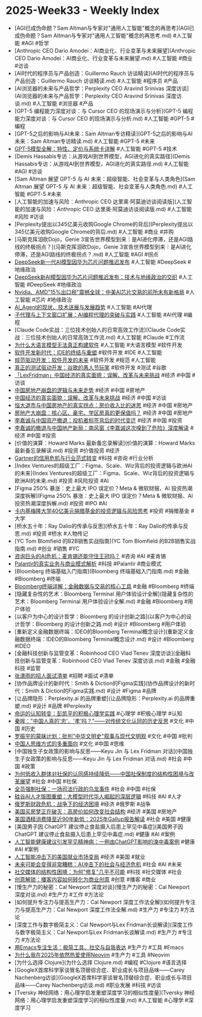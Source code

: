 # 2025-Week33 - Weekly Index

- [AGI已成伪命题？Sam Altman与专家对"通用人工智能"概念的再思考](AGI已成伪命题？Sam Altman与专家对"通用人工智能"概念的再思考.md) #人工智能 #AGI #哲学
- [Anthropic CEO Dario Amodei：AI商业化、行业变革与未来展望](Anthropic CEO Dario Amodei：AI商业化、行业变革与未来展望.md) #人工智能 #商业 #访谈
- [AI时代的程序员与产品创造：Guillermo Rauch 访谈精读](AI时代的程序员与产品创造：Guillermo Rauch 访谈精读.md) #人工智能 #程序员 #产品
- [AI浏览器的未来与产品哲学：Perplexity CEO Aravind Srinivas 深度访谈](AI浏览器的未来与产品哲学：Perplexity CEO Aravind Srinivas 深度访谈.md) #人工智能 #浏览器 #产品
- [GPT-5 编程能力深度对谈：与 Cursor CEO 的现场演示与分析](GPT-5 编程能力深度对谈：与 Cursor CEO 的现场演示与分析.md) #人工智能 #GPT-5 #编程
- [GPT-5之后的影响与AI未来：Sam Altman专访精读](GPT-5之后的影响与AI未来：Sam Altman专访精读.md) #人工智能 #GPT-5 #未来
- [GPT-5模型全解：特性、定价与系统卡详解](GPT-5模型全解：特性、定价与系统卡详解.md) #人工智能 #GPT-5 #技术
- [Demis Hassabis专访：从游戏AI到世界模型，AGI进化的真实路径](Demis Hassabis专访：从游戏AI到世界模型，AGI进化的真实路径.md) #人工智能 #AGI #访谈
- [Sam Altman 展望 GPT-5 与 AI 未来：超级智能、社会变革与人类角色](Sam Altman 展望 GPT-5 与 AI 未来：超级智能、社会变革与人类角色.md) #人工智能 #GPT-5 #未来
- [人工智能的加速与风险：Anthropic CEO 达里奥·阿莫迪访谈阅读版](人工智能的加速与风险：Anthropic CEO 达里奥·阿莫迪访谈阅读版.md) #人工智能 #风险 #访谈
- [Perplexity提出以345亿美元收购Google Chrome的背后](Perplexity提出以345亿美元收购Google Chrome的背后.md) #人工智能 #商业 #并购
- [马斯克挥泪砍Dojo，Genie 3宣告世界模型到来｜是AI进化停滞，还是AGI路线的终极拐点？](马斯克挥泪砍Dojo，Genie 3宣告世界模型到来｜是AI进化停滞，还是AGI路线的终极拐点？.md) #人工智能 #AGI #拐点
- [DeepSeek新一代AI模型因华为芯片问题推迟发布](DeepSeek新一代AI模型因华为芯片问题推迟发布.md) #人工智能 #DeepSeek #地缘政治
- [DeepSeek新AI模型因华为芯片问题推迟发布：技术与地缘政治的交织](DeepSeek新AI模型因华为芯片问题推迟发布：技术与地缘政治的交织.md) #人工智能 #DeepSeek #地缘政治
- [Nvidia、AMD"15%出口税"震撼全球：中美AI芯片交易的前所未有新格局](Nvidia、AMD"15%出口税"震撼全球：中美AI芯片交易的前所未有新格局.md) #人工智能 #芯片 #地缘政治
- [AI_Agent的现状、技术进展与发展趋势](AI_Agent的现状、技术进展与发展趋势.md) #人工智能 #AI代理
- [子代理与上下文窗口扩展：AI编程代理的突破与实践](子代理与上下文窗口扩展：AI编程代理的突破与实践.md) #人工智能 #AI代理 #编程
- [Claude Code实战：三位技术创始人的日常高效工作流](Claude Code实战：三位技术创始人的日常高效工作流.md) #人工智能 #Claude #工作流
- [为什么大语言模型无法真正构建软件](为什么大语言模型无法真正构建软件.md) #人工智能 #大语言模型 #软件开发
- [软件开发新时代：IDE的终结与重塑](软件开发新时代：IDE的终结与重塑.md) #软件开发 #IDE #人工智能
- [规范驱动开发：软件开发的未来](规范驱动开发：软件开发的未来.md) #软件开发 #规范 #人工智能
- [真正的测试驱动开发：谷歌的愚人节玩笑](真正的测试驱动开发：谷歌的愚人节玩笑.md) #软件开发 #测试 #谷歌
- [「LexFridman」中国经济的真实面貌：误解、改革与未来挑战](「LexFridman」中国经济的真实面貌：误解、改革与未来挑战.md) #经济 #中国 #访谈
- [中国房地产崩盘的逻辑与未来走势](中国房地产崩盘的逻辑与未来走势.md) #经济 #中国 #房地产
- [中国经济的真实面貌：误解、改革与未来挑战](中国经济的真实面貌：误解、改革与未来挑战.md) #经济 #中国 #访谈
- [恒大退市与中国房地产的真实拐点：房价收入比的迷思](恒大退市与中国房地产的真实拐点：房价收入比的迷思.md) #经济 #中国 #房地产
- [房地产大崩盘：核心区、豪宅、学区房真的更保值吗？](房地产大崩盘：核心区、豪宅、学区房真的更保值吗？.md) #经济 #中国 #房地产
- [李嘉诚与中国资产撤退：投机者标签背后的时代变迁](李嘉诚与中国资产撤退：投机者标签背后的时代变迁.md) #经济 #中国 #投资
- [李嘉诚的撤退与中国地产新局：南风窗《李嘉诚这次嗅到了危险》深度解读](李嘉诚的撤退与中国地产新局：南风窗《李嘉诚这次嗅到了危险》深度解读.md) #经济 #中国 #投资
- [价值的演算：Howard Marks 最新备忘录解读](价值的演算：Howard Marks 最新备忘录解读.md) #投资 #价值投资 #经济
- [Gartner的信用危机与行业范式转变](Gartner的信用危机与行业范式转变.md) #科技 #咨询 #行业分析
- [Index Ventures的超级工厂：Figma、Scale、Wiz背后的投资逻辑与欧洲AI的未来](Index Ventures的超级工厂：Figma、Scale、Wiz背后的投资逻辑与欧洲AI的未来.md) #投资 #风险投资 #AI
- [Figma 250% 暴涨：史上最大 IPO 误定价？Meta & 微软财报、AI 投资热潮深度拆解](Figma 250% 暴涨：史上最大 IPO 误定价？Meta & 微软财报、AI 投资热潮深度拆解.md) #投资 #IPO #AI
- [卡内基梅隆大学40亿美元捐赠基金的投资逻辑与风险思考](卡内基梅隆大学40亿美元捐赠基金的投资逻辑与风险思考.md) #投资 #捐赠基金 #大学
- [桥水五十年：Ray Dalio的传承与反思](桥水五十年：Ray Dalio的传承与反思.md) #投资 #桥水 #人物传记
- [YC Tom Blomfield 的B2B销售实战指南](YC Tom Blomfield 的B2B销售实战指南.md) #创业 #销售 #YC
- [咨询巨头的AI危机：麦肯锡还能守住王冠吗？](咨询巨头的AI危机：麦肯锡还能守住王冠吗？.md) #咨询 #AI #麦肯锡
- [Palantir的真实业务与商业模式解析](Palantir的真实业务与商业模式解析.md) #科技 #Palantir #商业模式
- [Bloomberg 终端基础入门指南](Bloomberg 终端基础入门指南.md) #金融 #Bloomberg #终端
- [Bloomberg终端详解：金融数据与交易的核心工具](Bloomberg终端详解：金融数据与交易的核心工具.md) #金融 #Bloomberg #终端
- [隐藏复杂性的艺术：Bloomberg Terminal 用户体验设计全解](隐藏复杂性的艺术：Bloomberg Terminal 用户体验设计全解.md) #金融 #Bloomberg #用户体验
- [以客户为中心的设计哲学：Bloomberg 的设计创新之路](以客户为中心的设计哲学：Bloomberg 的设计创新之路.md) #设计 #Bloomberg #用户体验
- [重新定义金融数据终端：IDEO的Bloomberg Terminal概念设计](重新定义金融数据终端：IDEO的Bloomberg Terminal概念设计.md) #设计 #Bloomberg #IDEO
- [金融科技创新与监管变革：Robinhood CEO Vlad Tenev 深度访谈](金融科技创新与监管变革：Robinhood CEO Vlad Tenev 深度访谈.md) #金融 #金融科技 #监管
- [张潇雨的招人面试清单](张潇雨的招人面试清单.md) #招聘 #面试 #清单
- [协作品牌设计的新时代：Smith & Diction的Figma实践](协作品牌设计的新时代：Smith & Diction的Figma实践.md) #设计 #Figma #品牌
- [让品牌隐形：Perplexity.ai 的品牌重塑](让品牌隐形：Perplexity.ai 的品牌重塑.md) #设计 #品牌 #Perplexity
- [命运的认知转变：彭凯平的积极心理学实践](命运的认知转变：彭凯平的积极心理学实践.md) #心理学 #积极心理学 #认知
- [秦晖："中国人真的'忠'、'孝'吗？"——对传统文化认同的历史反思](秦晖："中国人真的'忠'、'孝'吗？"——对传统文化认同的历史反思.md) #文化 #中国 #历史
- [罗振宇的蒙昧计划：批判"中华文明史"叙事与现代文明观](罗振宇的蒙昧计划：批判"中华文明史"叙事与现代文明观.md) #文化 #中国 #批判
- [中国人思维方式的多重面向](中国人思维方式的多重面向.md) #文化 #中国 #思维
- [中国独生子女政策的影响与反思——Keyu Jin 与 Lex Fridman 对话](中国独生子女政策的影响与反思——Keyu Jin 与 Lex Fridman 对话.md) #社会 #中国 #政策
- [为何低收入群体对社保的认同感持续降低——中国社保制度的结构性困境与改革展望](为何低收入群体对社保的认同感持续降低——中国社保制度的结构性困境与改革展望.md) #社会 #中国 #社保
- [全员强制社保：一场司法行政的乌龙事件](全员强制社保：一场司法行政的乌龙事件.md) #社会 #中国 #社保
- [硅谷AI人才版图重塑：大模型时代华人崛起的深层逻辑](硅谷AI人才版图重塑：大模型时代华人崛起的深层逻辑.md) #科技 #AI #人才
- [俄罗斯财政危机：战争下的经济困境](俄罗斯财政危机：战争下的经济困境.md) #经济 #俄罗斯 #战争
- [美国买房梦正在破灭：高房价如何改变社会结构](美国买房梦正在破灭：高房价如何改变社会结构.md) #经济 #美国 #房地产
- [美国酒精消费降至近90年新低：2025年Gallup报告解读](美国酒精消费降至近90年新低：2025年Gallup报告解读.md) #社会 #美国 #健康
- [美国男子因 ChatGPT 建议停止食盐摄入后患上罕见中毒症](美国男子因 ChatGPT 建议停止食盐摄入后患上罕见中毒症.md) #健康 #AI #案例
- [人工智能健康建议引发罕见精神病：一例由ChatGPT影响的溴中毒案例](人工智能健康建议引发罕见精神病：一例由ChatGPT影响的溴中毒案例.md) #健康 #AI #案例
- [人工智能冲击下的美国就业市场变局](人工智能冲击下的美国就业市场变局.md) #经济 #美国 #就业
- [未来可能会变得非常糟糕：AI冲击下的社会与经济危机](未来可能会变得非常糟糕：AI冲击下的社会与经济危机.md) #社会 #AI #未来
- [社交媒体的结构性困境：为何"修复"几乎不可能](社交媒体的结构性困境：为何"修复"几乎不可能.md) #科技 #社交媒体 #社会
- [创意解锁：播客内容如何转化为商业创意](创意解锁：播客内容如何转化为商业创意.md) #创意 #播客 #商业
- [慢生产力的秘密：Cal Newport 深度对谈](慢生产力的秘密：Cal Newport 深度对谈.md) #生产力 #工作 #方法论
- [如何提升专注力与提高生产力：Cal Newport 深度工作法全解](如何提升专注力与提高生产力：Cal Newport 深度工作法全解.md) #生产力 #专注力 #方法论
- [深度工作与数字极简主义：Cal Newport与Lex Fridman长谈解读](深度工作与数字极简主义：Cal Newport与Lex Fridman长谈解读.md) #生产力 #专注力 #方法论
- [用Emacs专注生活：极简工具、社交与自我表达](用Emacs专注生活：极简工具、社交与自我表达.md) #生产力 #工具 #Emacs
- [为什么我在2025年依然热爱使用Neovim](为什么我在2025年依然热爱使用Neovim.md) #生产力 #工具 #Neovim
- [为什么选择 Clojure](为什么选择 Clojure.md) #编程 #Clojure #语言选择
- [GoogleX首席科学家谈冒名顶替综合症、职业成长与项目品味——Carey Nachenberg访谈](GoogleX首席科学家谈冒名顶替综合症、职业成长与项目品味——Carey Nachenberg访谈.md) #职业发展 #科技 #访谈
- [Tversky 神经网络：用心理学启发重塑深度学习的相似性度量](Tversky 神经网络：用心理学启发重塑深度学习的相似性度量.md) #人工智能 #心理学 #深度学习